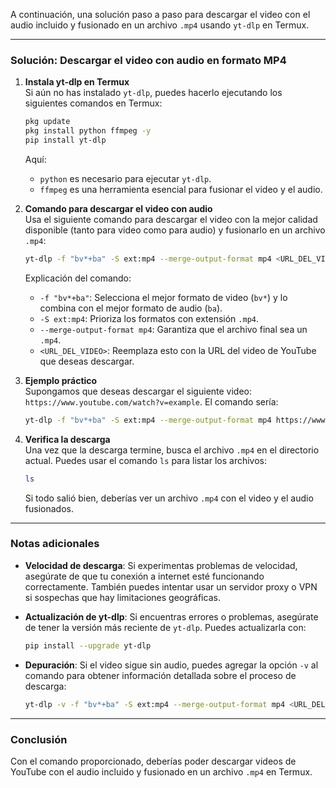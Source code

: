 
A continuación, una solución paso a paso para descargar el video con el audio incluido y fusionado en un archivo `.mp4` usando `yt-dlp` en Termux.

---

### **Solución: Descargar el video con audio en formato MP4**

1. **Instala yt-dlp en Termux**  
   Si aún no has instalado `yt-dlp`, puedes hacerlo ejecutando los siguientes comandos en Termux:

   ```bash
   pkg update
   pkg install python ffmpeg -y
   pip install yt-dlp
   ```

   Aquí:
   - `python` es necesario para ejecutar `yt-dlp`.
   - `ffmpeg` es una herramienta esencial para fusionar el video y el audio.

2. **Comando para descargar el video con audio**  
   Usa el siguiente comando para descargar el video con la mejor calidad disponible (tanto para video como para audio) y fusionarlo en un archivo `.mp4`:

   ```bash
   yt-dlp -f "bv*+ba" -S ext:mp4 --merge-output-format mp4 <URL_DEL_VIDEO>
   ```

   Explicación del comando:
   - `-f "bv*+ba"`: Selecciona el mejor formato de video (`bv*`) y lo combina con el mejor formato de audio (`ba`).
   - `-S ext:mp4`: Prioriza los formatos con extensión `.mp4`.
   - `--merge-output-format mp4`: Garantiza que el archivo final sea un `.mp4`.
   - `<URL_DEL_VIDEO>`: Reemplaza esto con la URL del video de YouTube que deseas descargar.

3. **Ejemplo práctico**  
   Supongamos que deseas descargar el siguiente video: `https://www.youtube.com/watch?v=example`. El comando sería:

   ```bash
   yt-dlp -f "bv*+ba" -S ext:mp4 --merge-output-format mp4 https://www.youtube.com/watch?v=example
   ```

4. **Verifica la descarga**  
   Una vez que la descarga termine, busca el archivo `.mp4` en el directorio actual. Puedes usar el comando `ls` para listar los archivos:

   ```bash
   ls
   ```

   Si todo salió bien, deberías ver un archivo `.mp4` con el video y el audio fusionados.

---

### **Notas adicionales**

- **Velocidad de descarga**: Si experimentas problemas de velocidad, asegúrate de que tu conexión a internet esté funcionando correctamente. También puedes intentar usar un servidor proxy o VPN si sospechas que hay limitaciones geográficas.
  
- **Actualización de yt-dlp**: Si encuentras errores o problemas, asegúrate de tener la versión más reciente de `yt-dlp`. Puedes actualizarla con:

   ```bash
   pip install --upgrade yt-dlp
   ```

- **Depuración**: Si el video sigue sin audio, puedes agregar la opción `-v` al comando para obtener información detallada sobre el proceso de descarga:

   ```bash
   yt-dlp -v -f "bv*+ba" -S ext:mp4 --merge-output-format mp4 <URL_DEL_VIDEO>
   ```

---

### **Conclusión**

Con el comando proporcionado, deberías poder descargar videos de YouTube con el audio incluido y fusionado en un archivo `.mp4` en Termux. 

